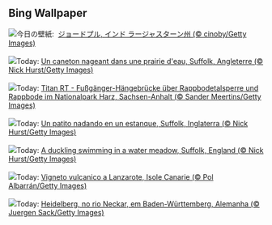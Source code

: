 ## Bing Wallpaper
![](https://www.bing.com/th?id=OHR.BlueCityIndia_JA-JP8642255541_UHD.jpg&w=1000)今日の壁紙: &nbsp;[ジョードプル, インド ラージャスターン州 (© cinoby/Getty Images)](https://www.bing.com/th?id=OHR.BlueCityIndia_JA-JP8642255541_UHD.jpg)
<br><br/>
![](https://www.bing.com/th?id=OHR.LittleDuckling_FR-FR7460969875_UHD.jpg&w=1000)Today: [Un caneton nageant dans une prairie d'eau, Suffolk, Angleterre (© Nick Hurst/Getty Images)](https://www.bing.com/th?id=OHR.LittleDuckling_FR-FR7460969875_UHD.jpg)
<br><br/>
![](https://www.bing.com/th?id=OHR.SuspensionBridge_DE-DE5413963074_UHD.jpg&w=1000)Today: [Titan RT - Fußgänger-Hängebrücke über Rappbodetalsperre und Rappbode im Nationalpark Harz, Sachsen-Anhalt (© Sander Meertins/Getty Images)](https://www.bing.com/th?id=OHR.SuspensionBridge_DE-DE5413963074_UHD.jpg)
<br><br/>
![](https://www.bing.com/th?id=OHR.LittleDuckling_ES-ES9482906211_UHD.jpg&w=1000)Today: [Un patito nadando en un estanque, Suffolk, Inglaterra (© Nick Hurst/Getty Images)](https://www.bing.com/th?id=OHR.LittleDuckling_ES-ES9482906211_UHD.jpg)
<br><br/>
![](https://www.bing.com/th?id=OHR.LittleDuckling_EN-GB2863897779_UHD.jpg&w=1000)Today: [A duckling swimming in a water meadow, Suffolk, England (© Nick Hurst/Getty Images)](https://www.bing.com/th?id=OHR.LittleDuckling_EN-GB2863897779_UHD.jpg)
<br><br/>
![](https://www.bing.com/th?id=OHR.LaGeriaLanzarote_IT-IT5537790219_UHD.jpg&w=1000)Today: [Vigneto vulcanico a Lanzarote, Isole Canarie (© Pol Albarrán/Getty Images)](https://www.bing.com/th?id=OHR.LaGeriaLanzarote_IT-IT5537790219_UHD.jpg)
<br><br/>
![](https://www.bing.com/th?id=OHR.RiverNekarHeidelberg_PT-BR6227220024_UHD.jpg&w=1000)Today: [Heidelberg, no rio Neckar, em Baden-Württemberg, Alemanha (© Juergen Sack/Getty Images)](https://www.bing.com/th?id=OHR.RiverNekarHeidelberg_PT-BR6227220024_UHD.jpg)
<br><br/>
